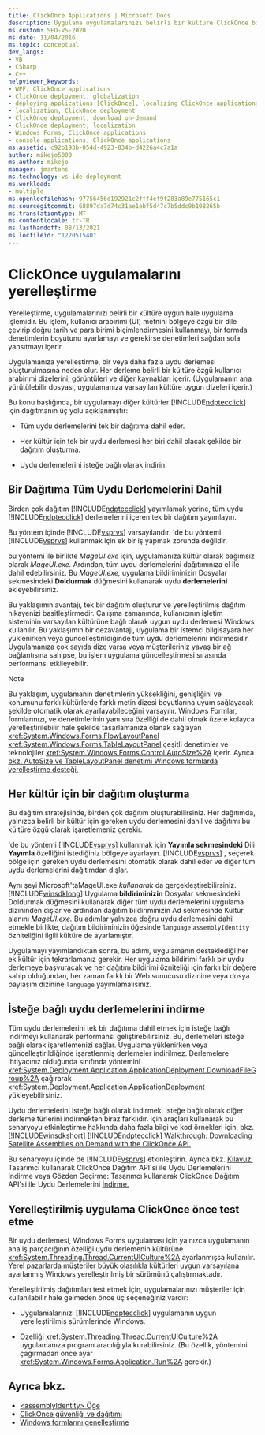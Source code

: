 ```yaml
---
title: ClickOnce Applications | Microsoft Docs
description: Uygulama uygulamalarınızı belirli bir kültüre ClickOnce bir sürüme yerelleştirmenin üç yolu hakkında bilgi edinebilirsiniz.
ms.custom: SEO-VS-2020
ms.date: 11/04/2016
ms.topic: conceptual
dev_langs:
- VB
- CSharp
- C++
helpviewer_keywords:
- WPF, ClickOnce applications
- ClickOnce deployment, globalization
- deploying applications [ClickOnce], localizing ClickOnce applications
- localization, ClickOnce deployment
- ClickOnce deployment, download on-demand
- ClickOnce deployment, localization
- Windows Forms, ClickOnce applications
- console applications, ClickOnce applications
ms.assetid: c92b193b-054d-4923-834b-d4226a4c7a1a
author: mikejo5000
ms.author: mikejo
manager: jmartens
ms.technology: vs-ide-deployment
ms.workload:
- multiple
ms.openlocfilehash: 97756456d192921c2fff4ef9f283a89e775165c1
ms.sourcegitcommit: 68897da7d74c31ae1ebf5d47c7b5ddc9b108265b
ms.translationtype: MT
ms.contentlocale: tr-TR
ms.lasthandoff: 08/13/2021
ms.locfileid: "122051540"
---
```

# <a name="localize-clickonce-applications"></a>ClickOnce uygulamalarını yerelleştirme
Yerelleştirme, uygulamalarınızı belirli bir kültüre uygun hale uygulama işlemidir. Bu işlem, kullanıcı arabirimi (UI) metnini bölgeye özgü bir dile çevirip doğru tarih ve para birimi biçimlendirmesini kullanmayı, bir formda denetimlerin boyutunu ayarlamayı ve gerekirse denetimleri sağdan sola yansıtmayı içerir.

 Uygulamanıza yerelleştirme, bir veya daha fazla uydu derlemesi oluşturulmasına neden olur. Her derleme belirli bir kültüre özgü kullanıcı arabirimi dizelerini, görüntüleri ve diğer kaynakları içerir. (Uygulamanın ana yürütülebilir dosyası, uygulamanıza varsayılan kültüre uygun dizeleri içerir.)

 Bu konu başlığında, bir uygulamayı diğer kültürler [!INCLUDE[ndptecclick](../deployment/includes/ndptecclick_md.md)] için dağıtmanın üç yolu açıklanmıştır:

- Tüm uydu derlemelerini tek bir dağıtıma dahil eder.

- Her kültür için tek bir uydu derlemesi her biri dahil olacak şekilde bir dağıtım oluşturma.

- Uydu derlemelerini isteğe bağlı olarak indirin.

## <a name="including-all-satellite-assemblies-in-a-deployment"></a>Bir Dağıtıma Tüm Uydu Derlemelerini Dahil
 Birden çok dağıtım [!INCLUDE[ndptecclick](../deployment/includes/ndptecclick_md.md)] yayımlamak yerine, tüm uydu [!INCLUDE[ndptecclick](../deployment/includes/ndptecclick_md.md)] derlemelerini içeren tek bir dağıtım yayımlayın.

 Bu yöntem içinde [!INCLUDE[vsprvs](../code-quality/includes/vsprvs_md.md)] varsayılandır. 'de bu yöntemi [!INCLUDE[vsprvs](../code-quality/includes/vsprvs_md.md)] kullanmak için ek bir iş yapmak zorunda değildir.

 bu yöntemi ile birlikte *MageUI.exe* için, uygulamanıza kültür olarak  bağımsız olarak *MageUI.exe.* Ardından, tüm uydu derlemelerini dağıtımınıza el ile dahil edebilirsiniz. Bu *MageUI.exe,* uygulama bildiriminizin Dosyalar sekmesindeki **Doldurmak** düğmesini kullanarak uydu **derlemelerini** ekleyebilirsiniz.

 Bu yaklaşımın avantajı, tek bir dağıtım oluşturur ve yerelleştirilmiş dağıtım hikayenizi basitleştirmedir. Çalışma zamanında, kullanıcının işletim sisteminin varsayılan kültürüne bağlı olarak uygun uydu derlemesi Windows kullanılır. Bu yaklaşımın bir dezavantajı, uygulama bir istemci bilgisayara her yüklenirken veya güncelleştirildiğinde tüm uydu derlemelerini indirmesidir. Uygulamanıza çok sayıda dize varsa veya müşterileriniz yavaş bir ağ bağlantısına sahipse, bu işlem uygulama güncelleştirmesi sırasında performansı etkileyebilir.

> [!NOTE]
> Bu yaklaşım, uygulamanın denetimlerin yüksekliğini, genişliğini ve konumunu farklı kültürlerde farklı metin dizesi boyutlarına uyum sağlayacak şekilde otomatik olarak ayarlayabileceğini varsayılır. Windows Formlar, formlarınızı, ve denetimlerinin yanı sıra özelliği de dahil olmak üzere kolayca yerelleştirilebilir hale şekilde tasarlamanıza olanak sağlayan <xref:System.Windows.Forms.FlowLayoutPanel> <xref:System.Windows.Forms.TableLayoutPanel> çeşitli denetimler ve teknolojiler <xref:System.Windows.Forms.Control.AutoSize%2A> içerir.  Ayrıca [bkz. AutoSize ve TableLayoutPanel denetimi Windows formlarda yerelleştirme desteği.](/previous-versions/visualstudio/visual-studio-2010/1zkt8b33(v=vs.100))

## <a name="generate-one-deployment-for-each-culture"></a>Her kültür için bir dağıtım oluşturma
 Bu dağıtım stratejisinde, birden çok dağıtım oluşturabilirsiniz. Her dağıtımda, yalnızca belirli bir kültür için gereken uydu derlemesini dahil ve dağıtımı bu kültüre özgü olarak işaretlemeniz gerekir.

 'de bu yöntemi [!INCLUDE[vsprvs](../code-quality/includes/vsprvs_md.md)] kullanmak için **Yayımla sekmesindeki** Dili **Yayımla** özelliğini istediğiniz bölgeye ayarlayın. [!INCLUDE[vsprvs](../code-quality/includes/vsprvs_md.md)] , seçerek bölge için gereken uydu derlemesini otomatik olarak dahil eder ve diğer tüm uydu derlemelerini dağıtımdan dışlar.

 Aynı şeyi Microsoft'taMageUI.exe *kullanarak* da gerçekleştirebilirsiniz. [!INCLUDE[winsdklong](../deployment/includes/winsdklong_md.md)] Uygulama **bildiriminizin** Dosyalar  sekmesindeki Doldurmak düğmesini kullanarak diğer tüm uydu derlemelerini uygulama dizininden dışlar  ve ardından dağıtım bildiriminizin Ad sekmesinde Kültür alanını  *MageUI.exe.* Bu adımlar yalnızca doğru uydu derlemesini dahil etmekle birlikte, dağıtım bildiriminizin öğesinde `language` `assemblyIdentity` özniteliğini ilgili kültüre de ayarlamıştır.

 Uygulamayı yayımlandıktan sonra, bu adımı, uygulamanın desteklediği her ek kültür için tekrarlamanız gerekir. Her uygulama bildirimi farklı bir uydu derlemeye başvuracak ve her dağıtım bildirimi özniteliği için farklı bir değere sahip olduğundan, her zaman farklı bir Web sunucusu dizinine veya dosya paylaşım dizinine `language` yayımlamalısınız.

## <a name="download-satellite-assemblies-on-demand"></a>İsteğe bağlı uydu derlemelerini indirme
 Tüm uydu derlemelerini tek bir dağıtıma dahil etmek için isteğe bağlı indirmeyi kullanarak performansı geliştirebilirsiniz. Bu, derlemeleri isteğe bağlı olarak işaretlemenizi sağlar. Uygulama yüklenirken veya güncelleştirildiğinde işaretlenmiş derlemeler indirilmez. Derlemelere ihtiyacınız olduğunda sınıfında yöntemini <xref:System.Deployment.Application.ApplicationDeployment.DownloadFileGroup%2A> çağırarak <xref:System.Deployment.Application.ApplicationDeployment> yükleyebilirsiniz.

 Uydu derlemelerini isteğe bağlı olarak indirmek, isteğe bağlı olarak diğer derleme türlerini indirmekten biraz farklıdır. için araçları kullanarak bu senaryoyu etkinleştirme hakkında daha fazla bilgi ve kod örnekleri için, bkz. [!INCLUDE[winsdkshort](../debugger/debug-interface-access/includes/winsdkshort_md.md)] [!INCLUDE[ndptecclick](../deployment/includes/ndptecclick_md.md)] [Walkthrough: Downloading Satellite Assemblies on Demand with the ClickOnce API.](../deployment/walkthrough-downloading-satellite-assemblies-on-demand-with-the-clickonce-deployment-api.md)

 Bu senaryoyu içinde de [!INCLUDE[vsprvs](../code-quality/includes/vsprvs_md.md)] etkinleştirin.  Ayrıca bkz. [Kılavuz:](/previous-versions/visualstudio/visual-studio-2012/ms366788(v=vs.110)) Tasarımcı kullanarak ClickOnce Dağıtım API'si ile Uydu Derlemelerini İndirme veya Gözden Geçirme: Tasarımcı kullanarak ClickOnce Dağıtım API'si ile Uydu Derlemelerini [İndirme.](/previous-versions/visualstudio/visual-studio-2013/ms366788(v=vs.120))

## <a name="testing-localized-clickonce-applications-before-deployment"></a>Yerelleştirilmiş uygulama ClickOnce önce test etme
 Bir uydu derlemesi, Windows Forms uygulaması için yalnızca uygulamanın ana iş parçacığının özelliği uydu derlemenin kültürüne <xref:System.Threading.Thread.CurrentUICulture%2A> ayarlanmışsa kullanılır. Yerel pazarlarda müşteriler büyük olasılıkla kültürleri uygun varsayılana ayarlanmış Windows yerelleştirilmiş bir sürümünü çalıştırmaktadır.

 Yerelleştirilmiş dağıtımları test etmek için, uygulamalarınızı müşteriler için kullanılabilir hale gelmeden önce üç seçeneğiniz vardır:

- Uygulamalarınızı [!INCLUDE[ndptecclick](../deployment/includes/ndptecclick_md.md)] uygulamanın uygun yerelleştirilmiş sürümlerinde Windows.

- Özelliği <xref:System.Threading.Thread.CurrentUICulture%2A> uygulamanıza program aracılığıyla kurabilirsiniz. (Bu özellik, yöntemini çağırmadan önce ayar <xref:System.Windows.Forms.Application.Run%2A> gerekir.)

## <a name="see-also"></a>Ayrıca bkz.
- [\<assemblyIdentity> Öğe](../deployment/assemblyidentity-element-clickonce-deployment.md)
- [ClickOnce güvenliği ve dağıtımı](../deployment/clickonce-security-and-deployment.md)
- [Windows formlarını genelleştirme](/dotnet/framework/winforms/advanced/globalizing-windows-forms)